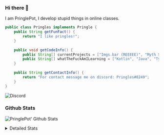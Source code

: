 ### Hi there 👋

I am PringlePot, I develop stupid things in online classes. 

```java
public class Pringles implements Pringle {
    public String getFunFact() {
        return "I like pringles!";
    }
    
    public void getCodeInfo() {
        public String[] currentProjects = ["Imgs.bar (REEEEE)", "Myth Sniper (Dead)"];
        public String[] whatTheFuckAmILearning = ["Kotlin", "Java", "Typescript", "NextJS"];
    }
    
    public String getContactInfo() {
        return "For contact message me on discord: Pringles#8249";
    }
}
```
![Discord](https://discord.c99.nl/widget/theme-1/226911291636318208.png)


### Github Stats
![PringlePot' Github Stats](https://github-readme-stats.vercel.app/api?username=PringlePot&show_icons=true&theme=dark)

<details>
  <summary>Detailed Stats</summary>
    
<!--START_SECTION:waka-->
![Lines of code](https://img.shields.io/badge/From%20Hello%20World%20I%27ve%20Written-96918%20lines%20of%20code-blue)

**🐱 My Github Data** 

> 🏆 457 Contributions in the Year 2021
 > 
> 📦 86.2 kB Used in Github's Storage 
 > 
> 💼 Opted to Hire
 > 
> 📜 7 Public Repositories 
 > 
> 🔑 9 Private Repositories  
 > 
**I'm an Early 🐤** 

```text
🌞 Morning    88 commits     █████░░░░░░░░░░░░░░░░░░░░   22.06% 
🌆 Daytime    161 commits    ██████████░░░░░░░░░░░░░░░   40.35% 
🌃 Evening    150 commits    █████████░░░░░░░░░░░░░░░░   37.59% 
🌙 Night      0 commits      ░░░░░░░░░░░░░░░░░░░░░░░░░   0.0%

```
📅 **I'm Most Productive on Sunday** 

```text
Monday       78 commits     █████░░░░░░░░░░░░░░░░░░░░   19.55% 
Tuesday      22 commits     █░░░░░░░░░░░░░░░░░░░░░░░░   5.51% 
Wednesday    59 commits     ███░░░░░░░░░░░░░░░░░░░░░░   14.79% 
Thursday     53 commits     ███░░░░░░░░░░░░░░░░░░░░░░   13.28% 
Friday       34 commits     ██░░░░░░░░░░░░░░░░░░░░░░░   8.52% 
Saturday     65 commits     ████░░░░░░░░░░░░░░░░░░░░░   16.29% 
Sunday       88 commits     █████░░░░░░░░░░░░░░░░░░░░   22.06%

```


📊 **This Week I Spent My Time On** 

```text
💬 Programming Languages: 
TypeScript               1 hr 45 mins        ███████████████████████░░   93.68% 
Other                    4 mins              █░░░░░░░░░░░░░░░░░░░░░░░░   4.15% 
JSON                     2 mins              ░░░░░░░░░░░░░░░░░░░░░░░░░   2.16%

🔥 Editors: 
IntelliJ                 1 hr 50 mins        ████████████████████████░   97.84% 
Sublime Text             2 mins              ░░░░░░░░░░░░░░░░░░░░░░░░░   2.16%

```

**I Mostly Code in Java** 

```text
Java                     5 repos             ██████████░░░░░░░░░░░░░░░   41.67% 
Python                   2 repos             ████░░░░░░░░░░░░░░░░░░░░░   16.67% 
Kotlin                   1 repo              ██░░░░░░░░░░░░░░░░░░░░░░░   8.33% 
CSS                      1 repo              ██░░░░░░░░░░░░░░░░░░░░░░░   8.33% 
JavaScript               1 repo              ██░░░░░░░░░░░░░░░░░░░░░░░   8.33%

```



 Last Updated on 12/07/2021
<!--END_SECTION:waka-->
</details>
